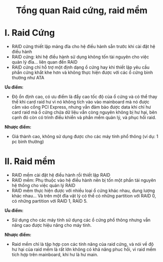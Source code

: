 <h1 align="center">Tổng quan Raid cứng, raid mềm</h1>

# I. Raid Cứng

- RAID cứng thiết lập mảng đĩa cho hệ điều hành sẵn trước khi cài đặt hệ điều hành
- RAID cứng: khi hệ điều hành sử dụng không tốn tài nguyên cho việc quản lý đĩa... liên quan đến RAID
- RAID cứng chỉ hỗ trợ một định dạng ổ cứng hay khi thiết lập yêu cầu phần cứng khắt khe hơn và không thực hiện được với các ổ cứng bình thường như ATA

**Ưu điểm:**
- Độ ổn định cao, có ưu điểm là đẩy cao tốc độ của ổ cứng và có thể thay thế khi card raid hư vì nó không tích vào vào mainboard mà nó được cắm vào cổng PCI Express, nhưng vẫn đảm bảo được data khi chỉ hư card raid mà ổ cứng chứa dữ liệu vẫn còng nguyên không bị hư hại, bên cạnh đó còn có trình điều khiển và phần mềm quản lý, và phục hồi raid.

**Nhược điểm:** 
- Giá thành cao, không sử dụng được cho các máy tính phổ thông (ví dụ: 1 pc bình thường)

# II. Raid mềm

- RAID mềm cài đặt hệ điều hành rồi thiết lập RAID
- RAID mềm: Phụ thuộc vào hệ điều hành nên bị tốn một phần tài nguyên hệ thống cho việc quản lý RAID
- RAID mềm thực hiện được với nhiều loại ổ cứng khác nhau, dung lượng khác nhau... Và trên một đĩa vật lý có thể có những partition với RAID 0, có những partition với RAID 1, RAID 5.

**Ưu điểm:**
- Sử dụng cho các máy tính sử dụng các ổ cứng phổ thông nhưng vẫn nâng cao được hiệu năng cho máy tính.

**Nhược điểm:** 
- Raid mềm chỉ là tập hợp con các tính năng của raid cứng, và nói về độ hư hại của raid mềm là rất lớn không có khả năng phuc hồi, vì raid mềm tích hợp trên mainboard, khi hư là hư main.
